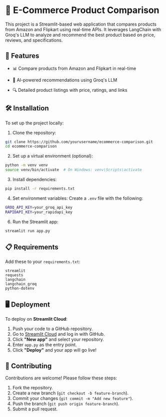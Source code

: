 # 🛒 E-Commerce Product Comparison

   This project is a Streamlit-based web application that compares products from Amazon and Flipkart using real-time APIs. It leverages LangChain with Groq's LLM to analyze and recommend the best product based on price, reviews, and specifications.

## 🚀 Features

- 📊 Compare products from Amazon and Flipkart in real-time

- 💬 AI-powered recommendations using Groq's LLM

- 🔍 Detailed product listings with price, ratings, and links
   

## 🛠️ Installation
To set up the project locally:

1. Clone the repository:
```bash
git clone https://github.com/yourusername/ecommerce-comparison.git
cd ecommerce-comparison
```
2. Set up a virtual environment (optional):
```bash
python -m venv venv
source venv/bin/activate  # On Windows: venv\Scripts\activate
```
3. Install dependencies:
```bash
pip install -r requirements.txt
```
4. Set environment variables:
Create a `.env` file with the following:
```bash
GROQ_API_KEY=your_groq_api_key
RAPIDAPI_KEY=your_rapidapi_key

```
6. Run the Streamlit app:
```bash
streamlit run app.py
```

## 📋 Requirements
Add these to your `requirements.txt`:
```
streamlit
requests
langchain
langchain_groq
python-dotenv

```

## 🖥️ Deployment
To deploy on **Streamlit Cloud**:

1. Push your code to a GitHub repository.
2. Go to [Streamlit Cloud](https://share.streamlit.io) and log in with GitHub.
3. Click **"New app"** and select your repository.
4. Enter `app.py` as the entry point.
5. Click **"Deploy"** and your app will go live!


## 🤝 Contributing
Contributions are welcome! Please follow these steps:
1. Fork the repository.
2. Create a new branch (`git checkout -b feature-branch`).
3. Commit your changes (`git commit -m "Add new feature"`).
4. Push the branch (`git push origin feature-branch`).
5. Submit a pull request.


